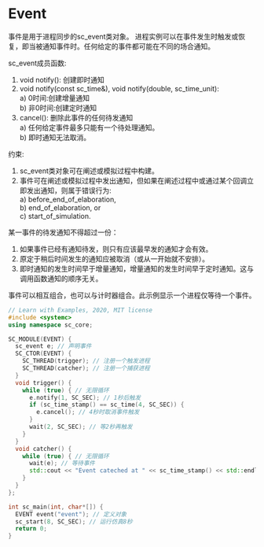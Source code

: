 # Event

事件是用于进程同步的sc_event类对象。
进程实例可以在事件发生时触发或恢复，即当被通知事件时。任何给定的事件都可能在不同的场合通知。

sc_event成员函数:

  1. void notify(): 创建即时通知
  2. void notify(const sc_time&), void notify(double, sc_time_unit):  
    a) 0时间:创建增量通知  
    b) 非0时间:创建定时通知
  3. cancel(): 删除此事件的任何待发通知  
    a) 任何给定事件最多只能有一个待处理通知。  
    b) 即时通知无法取消。

约束:

  1. sc_event类对象可在阐述或模拟过程中构建。
  2. 事件可在阐述或模拟过程中发出通知，但如果在阐述过程中或通过某个回调立即发出通知，则属于错误行为:  
    a) before_end_of_elaboration,  
    b) end_of_elaboration, or  
    c) start_of_simulation.

某一事件的待发通知不得超过一份：

  1. 如果事件已经有通知待发，则只有应该最早发的通知才会有效。
  2. 原定于稍后时间发生的通知应被取消（或从一开始就不安排）。
  3. 即时通知的发生时间早于增量通知，增量通知的发生时间早于定时通知。这与调用函数通知的顺序无关。

事件可以相互组合，也可以与计时器组合。此示例显示一个进程仅等待一个事件。

```cpp
// Learn with Examples, 2020, MIT license
#include <systemc>
using namespace sc_core;

SC_MODULE(EVENT) {
  sc_event e; // 声明事件
  SC_CTOR(EVENT) {
    SC_THREAD(trigger); // 注册一个触发进程
    SC_THREAD(catcher); // 注册一个捕获进程
  }
  void trigger() {
    while (true) { // 无限循环
      e.notify(1, SC_SEC); // 1秒后触发
      if (sc_time_stamp() == sc_time(4, SC_SEC)) {
        e.cancel(); // 4秒时取消事件触发
      }
      wait(2, SC_SEC); // 等2秒再触发
    }
  }
  void catcher() {
    while (true) { // 无限循环
      wait(e); // 等待事件
      std::cout << "Event cateched at " << sc_time_stamp() << std::endl; // 打印到控制台
    }
  }
};

int sc_main(int, char*[]) {
  EVENT event("event"); // 定义对象
  sc_start(8, SC_SEC); // 运行仿真8秒
  return 0;
}
```

